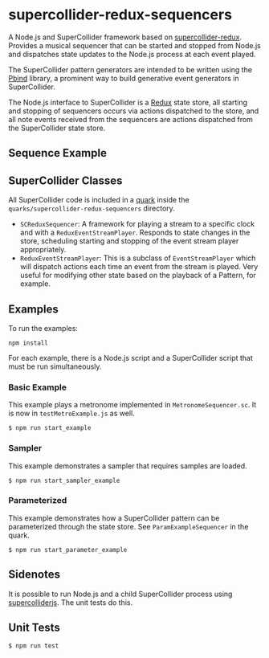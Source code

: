 # supercollider-redux-sequencers
A Node.js and SuperCollider framework based on [supercollider-redux](https://github.com/colinsullivan/supercollider-redux).  Provides a musical sequencer that can be started and stopped from Node.js and dispatches state updates to the Node.js process at each event played.

The SuperCollider pattern generators are intended to be written using the [Pbind](http://doc.sccode.org/Tutorials/A-Practical-Guide/PG_03_What_Is_Pbind.html) library, a prominent way to build generative event generators in SuperCollider.

The Node.js interface to SuperCollider is a [Redux](https://redux.js.org/) state store, all starting and stopping of sequencers occurs via actions dispatched to the store, and all note events received from the sequencers are actions dispatched from the SuperCollider state store.

## Sequence Example


## SuperCollider Classes
All SuperCollider code is included in a [quark](http://doc.sccode.org/Guides/UsingQuarks.html) inside the `quarks/supercollider-redux-sequencers` directory.

* `SCReduxSequencer`: A framework for playing a stream to a specific clock and with a `ReduxEventStreamPlayer`.  Responds to state changes in the store, scheduling starting and stopping of the event stream player appropriately.
* `ReduxEventStreamPlayer`: This is a subclass of `EventStreamPlayer` which will dispatch actions each time an event from the stream is played.  Very useful for modifying other state based on the playback of a Pattern, for example.

## Examples

To run the examples:

    npm install

For each example, there is a Node.js script and a SuperCollider script that must be run simultaneously.

### Basic Example
This example plays a metronome implemented in `MetronomeSequencer.sc`.  It is now in `testMetroExample.js` as well.

    $ npm run start_example

### Sampler
This example demonstrates a sampler that requires samples are loaded.

    $ npm run start_sampler_example

### Parameterized
This example demonstrates how a SuperCollider pattern can be parameterized through the state store.  See `ParamExampleSequencer` in the quark.

    $ npm run start_parameter_example

## Sidenotes

It is possible to run Node.js and a child SuperCollider process using [supercolliderjs](https://github.com/crucialfelix/supercolliderjs).  The unit tests do this.

## Unit Tests

    $ npm run test
